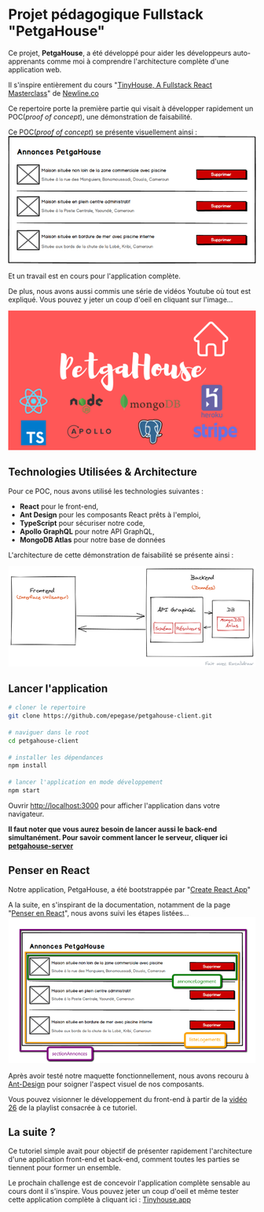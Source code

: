 # Projet pédagogique Fullstack "PetgaHouse"

Ce projet, **PetgaHouse**, a été développé pour aider les développeurs auto-apprenants comme moi à comprendre l'architecture complète d'une application web.

Il s'inspire entièrement du cours "[TinyHouse, A Fullstack React Masterclass](https://www.newline.co/tinyhouse)" de [Newline.co](https://www.newline.co/)

Ce repertoire porte la première partie qui visait à développer rapidement un POC(_proof of concept_), une démonstration de faisabilité.

Ce POC(_proof of concept_) se présente visuellement ainsi :
![annonces petgahouse](/images/petgahouse_poc.png)

Et un travail est en cours pour l'application complète.

De plus, nous avons aussi commis une série de vidéos Youtube où tout est expliqué. Vous pouvez y jeter un coup d'oeil en cliquant sur l'image...

[![Youtube PetgaHouse](/images/petgahouse.png)](https://youtu.be/bvrfnGtff28)

## Technologies Utilisées & Architecture

Pour ce POC, nous avons utilisé les technologies suivantes :

- **React** pour le front-end,
- **Ant Design** pour les composants React prêts à l'emploi,
- **TypeScript** pour sécuriser notre code,
- **Apollo GraphQL** pour notre API GraphQL,
- **MongoDB Atlas** pour notre base de données

L'architecture de cette démonstration de faisabilité se présente ainsi :

![architecture petgahouse](/images/architecture.png)

## Lancer l'application

```bash
# cloner le repertoire
git clone https://github.com/epegase/petgahouse-client.git

# naviguer dans le root
cd petgahouse-client

# installer les dépendances
npm install

# lancer l'application en mode développement
npm start
```

Ouvrir [http://localhost:3000](http://localhost:3000) pour afficher l'application dans votre navigateur.

**Il faut noter que vous aurez besoin de lancer aussi le back-end simultanément. Pour savoir comment lancer le serveur, cliquer ici [petgahouse-server](https://github.com/epegase/petgahouse-server)**

## Penser en React

Notre application, PetgaHouse, a été bootstrappée par "[Create React App](https://create-react-app.dev/)"

A la suite, en s'inspirant de la documentation, notamment de la page "[Penser en React](https://fr.reactjs.org/docs/thinking-in-react.html)", nous avons suivi les étapes listées...
![architecture petgahouse](/images/composants_petgahouse.png)

Après avoir testé notre maquette fonctionnellement, nous avons recouru à [Ant-Design](https://ant.design/docs/react/introduce) pour soigner l'aspect visuel de nos composants.

Vous pouvez visionner le développement du front-end à partir de la [vidéo 26](https://youtu.be/1XiaTzj1dQU) de la playlist consacrée à ce tutoriel.

## La suite ?

Ce tutoriel simple avait pour objectif de présenter rapidement l'architecture d'une application front-end et back-end, comment toutes les parties se tiennent pour former un ensemble.

Le prochain challenge est de concevoir l'application complète sensable au cours dont il s'inspire. Vous pouvez jeter un coup d'oeil et même tester cette application complète à cliquant ici : [Tinyhouse.app](https://www.tinyhouse.app/)
